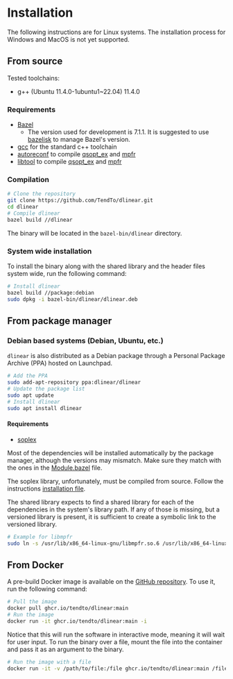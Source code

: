 # Installation

The following instructions are for Linux systems.
The installation process for Windows and MacOS is not yet supported.

## From source

Tested toolchains:

- g++ (Ubuntu 11.4.0-1ubuntu1~22.04) 11.4.0

### Requirements

- [Bazel](https://bazel.build/)
    - The version used for development is 7.1.1. It is suggested to
      use [bazelisk](https://github.com/bazelbuild/bazelisk) to manage Bazel's version.
- [gcc](https://gcc.gnu.org/) for the standard c++ toolchain
- [autoreconf](https://www.gnu.org/software/autoconf/autoconf.html) to compile [qsopt_ex](https://gmplib.org/)
  and [mpfr](https://www.mpfr.org/)
- [libtool](https://www.gnu.org/software/libtool/) to compile [qsopt_ex](https://gmplib.org/)
  and [mpfr](https://www.mpfr.org/)

### Compilation

```bash
# Clone the repository
git clone https://github.com/TendTo/dlinear.git
cd dlinear
# Compile dlinear
bazel build //dlinear
```

The binary will be located in the `bazel-bin/dlinear` directory.

### System wide installation

To install the binary along with the shared library and the header files system wide, run the following command:

```bash
# Install dlinear
bazel build //package:debian
sudo dpkg -i bazel-bin/dlinear/dlinear.deb
```

## From package manager

### Debian based systems (Debian, Ubuntu, etc.)

`dlinear` is also distributed as a Debian package through a Personal Package Archive (PPA) hosted on Launchpad.

```bash
# Add the PPA
sudo add-apt-repository ppa:dlinear/dlinear
# Update the package list
sudo apt update
# Install dlinear
sudo apt install dlinear
```

#### Requirements

- [soplex](https://soplex.zib.de/)

Most of the dependencies will be installed automatically by the package manager, although the versions may mismatch.
Make sure they match with the ones in the [Module.bazel](../Module.bazel) file.

The soplex library, unfortunately, must be compiled from source.
Follow the instructions [installation file](https://github.com/scipopt/soplex/blob/master/INSTALL.md).

The shared library expects to find a shared library for each of the dependencies in the system's library path.
If any of those is missing, but a versioned library is present, it is sufficient to create a symbolic link to the
versioned library.

```bash
# Example for libmpfr
sudo ln -s /usr/lib/x86_64-linux-gnu/libmpfr.so.6 /usr/lib/x86_64-linux-gnu/libmpfr.so
```

## From Docker

A pre-build Docker image is available on
the [GitHub repository](https://github.com/TendTo/dlinear/pkgs/container/dlinear).
To use it, run the following command:

```bash
# Pull the image
docker pull ghcr.io/tendto/dlinear:main
# Run the image
docker run -it ghcr.io/tendto/dlinear:main -i
```

Notice that this will run the software in interactive mode, meaning it will wait for user input.
To run the binary over a file, mount the file into the container and pass it as an argument to the binary.

```bash
# Run the image with a file
docker run -it -v /path/to/file:/file ghcr.io/tendto/dlinear:main /file
```

